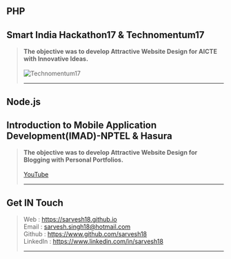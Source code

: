 PHP
---
Smart India Hackathon17 & Technomentum17
----------------------------------------
>**The objective was to develop Attractive Website Design for AICTE with Innovative Ideas.**
><br>
><br>
>![Technomentum17](https://github.com/Sarvesh18/WebApp/blob/master/AICTE%20(SmartIndiaHackathon17%20%26%20Technomentum17)/Technomentum17.jpg)
><hr>

Node.js
-------
Introduction to Mobile Application Development(IMAD)-NPTEL & Hasura
-------------------------------------------------------------------
>**The objective was to develop Attractive Website Design for Blogging with Personal Portfolios.**
><br>
><br>
>[YouTube](https://www.youtube.com/watch?v=)
><hr>

Get IN Touch 
------------
>Web : https://sarvesh18.github.io <br>
>Email : sarvesh.singh18@hotmail.com <br>
>Github : https://www.github.com/sarvesh18 <br>
>LinkedIn : https://www.linkedin.com/in/sarvesh18 <br>
><hr>